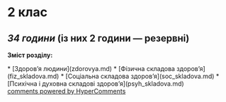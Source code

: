 <div id="hypercomments_widget" class="js-hypercomments-widget invisible"></div>

2 клас
=============================================
## <i>34 години</i> (із них 2 години — резервні)

<p><b>Зміст розділу:</b></p>
* [Здоров’я людини](zdorovya.md)
* [Фізична складова здоров’я](fiz_skladova.md)
* [Соціальна складова здоров’я](soc_skladova.md)
* [Психічна і духовна складові здоров’я](psyh_skladova.md)


<div class="js-hypercomments-container">
<a href="http://hypercomments.com" class="hc-link" title="comments widget">comments powered by HyperComments</a>
</div>